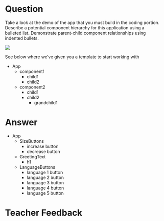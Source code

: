 # Question

Take a look at the demo of the app that you must build in the coding portion. Describe a potential component hierarchy for this application using a bulleted list. Demonstrate parent-child component relationships using indented bullets.

![](../demo.gif)

See below where we've given you a template to start working with

- App
  - component1
    - child1
    - child2
  - component2
    - child1
    - child2
      - grandchild1

# Answer

- App
  - SizeButtons
    - increase button
    - decrease button
  - GreetingText
    - h1
  - LanguageButtons
    - language 1 button
    - language 2 button
    - language 3 button
    - language 4 button
    - language 5 button

# Teacher Feedback

